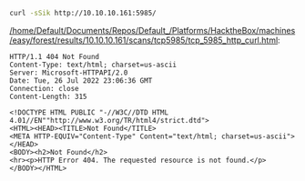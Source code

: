 ```bash
curl -sSik http://10.10.10.161:5985/
```

[/home/Default/Documents/Repos/Default_/Platforms/HacktheBox/machines/easy/forest/results/10.10.10.161/scans/tcp5985/tcp_5985_http_curl.html](file:///home/Default/Documents/Repos/Default_/Platforms/HacktheBox/machines/easy/forest/results/10.10.10.161/scans/tcp5985/tcp_5985_http_curl.html):

```
HTTP/1.1 404 Not Found
Content-Type: text/html; charset=us-ascii
Server: Microsoft-HTTPAPI/2.0
Date: Tue, 26 Jul 2022 23:06:36 GMT
Connection: close
Content-Length: 315

<!DOCTYPE HTML PUBLIC "-//W3C//DTD HTML 4.01//EN""http://www.w3.org/TR/html4/strict.dtd">
<HTML><HEAD><TITLE>Not Found</TITLE>
<META HTTP-EQUIV="Content-Type" Content="text/html; charset=us-ascii"></HEAD>
<BODY><h2>Not Found</h2>
<hr><p>HTTP Error 404. The requested resource is not found.</p>
</BODY></HTML>

```

